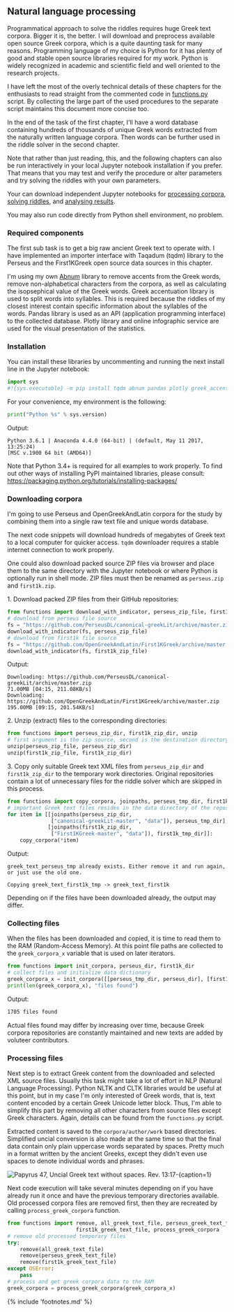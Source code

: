## Natural language processing

Programmatical approach to solve the riddles requires huge Greek text corpora.
Bigger it is, the better. I will download and preprocess available open source
Greek corpora, which is a quite daunting task for many reasons. Programming
language of my choice is Python<!-- cite author="python.org" title="Python" date="" location="" type="website" href="http://python.org" --> for it has plenty of good and stable open source
libraries required for my work. Python is widely recognized in academic and
scientific field and well oriented to the research projects.

I have left the most of the overly technical details of these chapters
for the enthusiasts to read straight from the commented code in
[functions.py](https://git.io/vAS2Z)<!-- cite author="Marko Manninen" title="functions.py" date="2018" location="" type="website" href="https://git.io/vAS2Z" --> script. By collecting the large
part of the used procedures to the separate script maintains this
document more concise too.

In the end of the task of the first chapter, I'll have a word database
containing hundreds of thousands of unique Greek words extracted from
the naturally written language corpora. Then words can be further used
in the riddle solver in the second chapter.

<!-- note -->
Note that rather than just reading, this, and the following chapters can also be
run interactively in your local Jupyter notebook<!-- cite author="jupyter.org" title="Jupyter notebook" date="" location="" type="website" href="https://jupyter.org" -->
installation if you prefer. That means that you may test and verify the
procedure or alter parameters and try solving the riddles with your own
parameters.
<!-- endnote -->

Your can download independent Jupyter notebooks for
[processing corpora](https://git.io/vASwM)<!-- cite author="Marko Manninen" title="Processing corpora" date="2018" location="" type="website" href="https://git.io/vASwM" -->,
[solving riddles](https://git.io/vASrY)<!-- cite author="Marko Manninen" title="Solving riddles" date="2018" location="" type="website" href="https://git.io/vASrY" -->, and
[analysing results](https://git.io/vASrY)<!-- cite author="Marko Manninen" title="Analysing results" date="2018" location="" type="website" href="https://git.io/vASrY" -->.

You may also run code directly from Python shell<!-- cite author="python.org" title="Python shell" date="" location="" type="website" href="https://www.python.org/shell/" --> environment,
no problem.

### Required components

The first sub task is to get a big raw ancient Greek text to operate with. I
have implemented an importer interface with Taqadum (tqdm)<!-- cite author="tqdm" title="Taqadum progress bar" date="" location="" type="website" href="https://github.com/tqdm/tqdm" -->
library to the Perseus<!-- cite author="perseus.tufts.edu" title="Perseus digital library" date="" location="" type="website" href="http://www.perseus.tufts.edu/hopper/opensource/download" -->
and the First1KGreek<!-- cite author="OpenGreekAndLatin" title="First 1000 Years of Greek" date="" location="" type="website" href="http://opengreekandlatin.github.io/First1KGreek" -->
open source data sources in this chapter.

I'm using my own [Abnum](https://github.com/markomanninen/abnum3)<!-- cite author="Marko Manninen" title="Abnum" date="" location="" type="website" href="https://github.com/markomanninen/abnum3" -->
library to remove accents from the Greek words, remove non-alphabetical
characters from the corpora, as well as calculating the isopsephical
value of the Greek words. Greek accentuation<!-- cite author="jtauber" title="Greek accentuation" date="" location="" type="website" href="https://github.com/jtauber/greek-accentuation" -->
library is used to split words into syllables. This is required because the
riddles of my closest interest contain specific information about the syllables
of the words. Pandas<!-- cite author="pandas.pydata.org" title="Pandas - Python Data Analysis Library" date="" location="" type="website" href="http://pandas.pydata.org/" -->
library is used as an API (application programming interface) to the collected
database. Plotly<!-- cite author="plot.ly" title="Plotly data visualization" date="" location="" type="website" href="https://plot.ly/" --> library and online infographic
service are used for the visual presentation of the statistics.

### Installation

You can install these libraries by uncommenting and running the next install
line in the Jupyter notebook:

```python
import sys
#!{sys.executable} -m pip install tqdm abnum pandas plotly greek_accentuation
```

For your convenience, my environment is the following:

```python
print("Python %s" % sys.version)
```

Output:

```
Python 3.6.1 | Anaconda 4.4.0 (64-bit) | (default, May 11 2017, 13:25:24)
[MSC v.1900 64 bit (AMD64)]
```

Note that Python 3.4+ is required for all examples to work properly. To find out
other ways of installing PyPI maintained libraries, please consult:
https://packaging.python.org/tutorials/installing-packages/

### Downloading corpora

I'm going to use Perseus and OpenGreekAndLatin corpora for the study by
combining them into a single raw text file and unique words database.

The next code snippets will download hundreds of megabytes of Greek text to a
local computer for quicker access. `tqdm` downloader requires a stable internet
connection to work properly.

One could also download packed source ZIP files via browser and place them to
the same directory with the Jupyter notebook or where Python is optionally run
in shell mode. ZIP files must then be renamed as `perseus.zip` and
`first1k.zip`.

1\. Download packed ZIP files from their GitHub repositories:

```python
from functions import download_with_indicator, perseus_zip_file, first1k_zip_file
# download from perseus file source
fs = "https://github.com/PerseusDL/canonical-greekLit/archive/master.zip"
download_with_indicator(fs, perseus_zip_file)
# download from first1k file source
fs = "https://github.com/OpenGreekAndLatin/First1KGreek/archive/master.zip"
download_with_indicator(fs, first1k_zip_file)
```

Output:

```
Downloading: https://github.com/PerseusDL/canonical-greekLit/archive/master.zip
71.00MB [04:15, 211.08KB/s]
Downloading: https://github.com/OpenGreekAndLatin/First1KGreek/archive/master.zip
195.00MB [09:15, 201.54KB/s]
```

2\. Unzip (extract) files to the corresponding directories:

```python
from functions import perseus_zip_dir, first1k_zip_dir, unzip
# first argument is the zip source, second is the destination directory
unzip(perseus_zip_file, perseus_zip_dir)
unzip(first1k_zip_file, first1k_zip_dir)
```

3\. Copy only suitable Greek text XML files from `perseus_zip_dir` and
`first1k_zip_dir` to the temporary work directories. Original repositories
contain a lot of unnecessary files for the riddle solver which are skipped in
this process.

```python
from functions import copy_corpora, joinpaths, perseus_tmp_dir, first1k_tmp_dir
# important Greek text files resides in the data directory of the repositories
for item in [[joinpaths(perseus_zip_dir,
              ["canonical-greekLit-master", "data"]), perseus_tmp_dir],
             [joinpaths(first1k_zip_dir,
              ["First1KGreek-master", "data"]), first1k_tmp_dir]]:
    copy_corpora(*item)
```

Output:

```
greek_text_perseus_tmp already exists. Either remove it and run again, or just use the old one.

Copying greek_text_first1k_tmp -> greek_text_first1k
```

Depending on if the files have been downloaded already, the output may differ.

### Collecting files

When the files has been downloaded and copied, it is time to read them to the
RAM (Random-Access Memory). At this point file paths are collected to the
`greek_corpora_x` variable that is used on later iterators.

```python
from functions import init_corpora, perseus_dir, first1k_dir
# collect files and initialize data dictionary
greek_corpora_x = init_corpora([[perseus_tmp_dir, perseus_dir], [first1k_tmp_dir, first1k_dir]])
print(len(greek_corpora_x), "files found")
```

Output:

```txt
1705 files found
```

Actual files found may differ by increasing over time, because Greek corpora
repositories are constantly maintained and new texts are added by voluteer
contributors.

### Processing files

Next step is to extract Greek content from the downloaded and selected XML
source files. Usually this task might take a lot of effort in NLP (Natural
Language Processing). Python NLTK<!-- cite author="nltk.org" title="NLTK - Natural Language ToolKit" date="" location="" type="website" href="https://www.nltk.org/" -->
and CLTK<!-- cite author="cltk.org" title="CLTK - The Classical Language ToolKit" date="" location="" type="website" href="https://github.com/cltk/cltk" --> libraries would be useful
at this point, but in my case I'm only interested of Greek words, that is, text
content encoded by a certain Greek Unicode letter block<!-- cite author="wikipedia.org" title="Greek in Unicode" date="" location="" type="website" href="https://en.wikipedia.org/wiki/Greek_alphabet#Greek_in_Unicode" -->. Thus,
I'm able to simplify this part by removing all other characters from source
files except Greek characters. Again, details can be found from the
`functions.py` script.

Extracted content is saved to the `corpora/author/work` based directories.
Simplified uncial conversion is also made at the same time so that the final
data contain only plain uppercase words separated by spaces. Pretty much in a
format written by the ancient Greeks, except they didn't even use spaces to
denote individual words and phrases.

![Papyrus 47, Uncial Greek text without spaces. Rev. 13:17-](/media/P47.png){caption=1}

Next code execution will take several minutes depending on if you have already
run it once and have the previous temporary directories available. Old processed
corpora files are removed first, then they are recreated by calling
`process_greek_corpora` function.

```python
from functions import remove, all_greek_text_file, perseus_greek_text_file, \
                      first1k_greek_text_file, process_greek_corpora
# remove old processed temporary files
try:
    remove(all_greek_text_file)
    remove(perseus_greek_text_file)
    remove(first1k_greek_text_file)
except OSError:
    pass
# process and get greek corpora data to the RAM
greek_corpora = process_greek_corpora(greek_corpora_x)
```

{% include 'footnotes.md' %}
